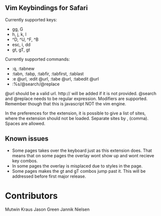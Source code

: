 Vim Keybindings for Safari
--------------------------

Currently supported keys:

* gg, G
* h, j, k, l
* ^D, ^U, ^F, ^B
* esc, i, dd
* gt, gT, <number>gt

Currently supported commands:

* :q, :tabnew
* :tabn, :tabp, :tabfir, :tabfirst, :tablast
* :e @url, :edit @url, :tabe @url, :tabedit @url 
* :%s/@search/@replace

@url should be a valid url. http:// will be added if it is not provided.
@search and @replace needs to be regular expression. Modifiers are supported. Remember though that this is javascript NOT the vim engine.

In the preferences for the extension, it is possible to give a list of sites, where the extension should not be loaded. Separate sites by , (comma). Spaces are allowed.

Known issues
------------
* Some pages takes over the keyboard just as this extension does. That means that on some pages the overlay wont show up and wont recieve key combos.
* In some pages the overlay is misplaced due to styles in the page.
* Some pages makes the gt and gT combos jump past it. This will be addressed before first major release.

Contributors
============

Mutwin Kraus
Jason Green
Jannik Nielsen
